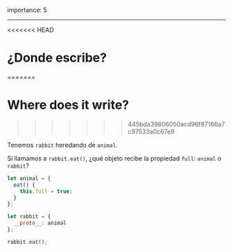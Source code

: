 importance: 5

---

<<<<<<< HEAD
# ¿Donde escribe?
=======
# Where does it write?
>>>>>>> 445bda39806050acd96f87166a7c97533a0c67e9

Tenemos `rabbit` heredando de `animal`.

Si llamamos a `rabbit.eat()`, ¿qué objeto recibe la propiedad `full`: `animal` o `rabbit`?

```js
let animal = {
  eat() {
    this.full = true;
  }
};

let rabbit = {
  __proto__: animal
};

rabbit.eat();
```
